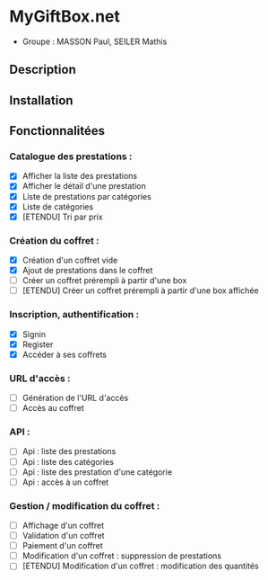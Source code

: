 # MyGiftBox.net

- Groupe : MASSON Paul, SEILER Mathis

## Description

## Installation

## Fonctionnalitées

### Catalogue des prestations :
- [x] Afficher la liste des prestations
- [x] Afficher le détail d'une prestation
- [x] Liste de prestations par catégories
- [x] Liste de catégories
- [x] [ETENDU] Tri par prix
### Création du coffret :
- [x] Création d'un coffret vide
- [x] Ajout de prestations dans le coffret
- [ ] Créer un coffret prérempli à partir d'une box
- [ ] [ETENDU] Créer un coffret prérempli à partir d'une box affichée
### Inscription, authentification :
- [x] Signin
- [x] Register
- [x] Accéder à ses coffrets
### URL d'accès :
- [ ] Génération de l'URL d'accès
- [ ] Accès au coffret
### API :
- [ ] Api : liste des prestations
- [ ] Api : liste des catégories
- [ ] Api : liste des prestation d'une catégorie
- [ ] Api : accès à un coffret
### Gestion / modification du coffret :
- [ ] Affichage d'un coffret
- [ ] Validation d'un coffret
- [ ] Paiement d'un coffret
- [ ] Modification d'un coffret : suppression de prestations
- [ ] [ETENDU] Modification d'un coffret : modification des quantités